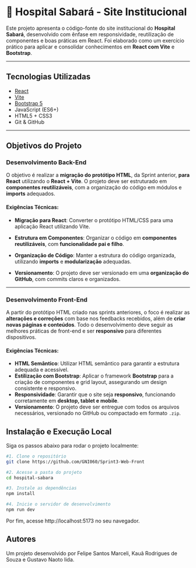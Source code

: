# 🏥 Hospital Sabará - Site Institucional

Este projeto apresenta o código-fonte do site institucional do **Hospital Sabará**, desenvolvido com ênfase em responsividade, reutilização de componentes e boas práticas em React. Foi elaborado como um exercício prático para aplicar e consolidar conhecimentos em **React com Vite** e **Bootstrap**.

---

## Tecnologias Utilizadas

- [React](https://reactjs.org/)
- [Vite](https://vitejs.dev/)
- [Bootstrap 5](https://getbootstrap.com/)
- JavaScript (ES6+)
- HTML5 + CSS3
- Git & GitHub

---

## Objetivos do Projeto

### **Desenvolvimento Back-End**

O objetivo é realizar a **migração do protótipo HTML**, da Sprint anterior, **para React** utilizando o **React + Vite**. O projeto deve ser estruturado em **componentes reutilizáveis**, com a organização do código em módulos e **imports** adequados.

#### Exigências Técnicas:
- **Migração para React**: Converter o protótipo HTML/CSS para uma aplicação React utilizando Vite.

- **Estrutura em Componentes**: Organizar o código em **componentes reutilizáveis**, com **funcionalidade pai e filho**.

- **Organização de Código**: Manter a estrutura do código organizada, utilizando **imports** e **modularização** adequadas.

- **Versionamento**: O projeto deve ser versionado em uma **organização do GitHub**, com commits claros e organizados.

---

### **Desenvolvimento Front-End**

A partir do protótipo HTML criado nas sprints anteriores, o foco é realizar as **alterações e correções** com base nos feedbacks recebidos, além de **criar novas páginas e conteúdos**. Todo o desenvolvimento deve seguir as melhores práticas de front-end e ser **responsivo** para diferentes dispositivos.

#### Exigências Técnicas:
- **HTML Semântico**: Utilizar HTML semântico para garantir a estrutura adequada e acessível.
- **Estilização com Bootstrap**: Aplicar o framework **Bootstrap** para a criação de componentes e grid layout, assegurando um design consistente e responsivo.
- **Responsividade**: Garantir que o site seja **responsivo**, funcionando corretamente em **desktop, tablet e mobile**.
- **Versionamento**: O projeto deve ser entregue com todos os arquivos necessários, versionado no GitHub ou compactado em formato `.zip`.

## Instalação e Execução Local

Siga os passos abaixo para rodar o projeto localmente:

```bash
#1. Clone o repositório
git clone https://github.com/GNI060/Sprint3-Web-Front

#2. Acesse a pasta do projeto
cd hospital-sabara

#3. Instale as dependências
npm install

#4. Inicie o servidor de desenvolvimento
npm run dev
```

Por fim, acesse http://localhost:5173 no seu navegador.

## Autores
Um projeto desenvolvido por Felipe Santos Marceli, Kauã Rodrigues de Souza e Gustavo Naoto Iida.
